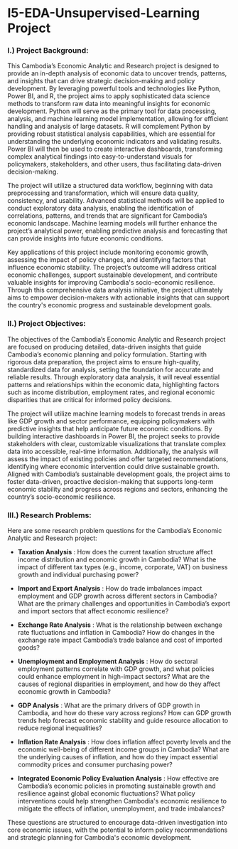 # I5-EDA-Unsupervised-Learning Project
### I.)	Project Background:
This Cambodia’s Economic Analytic and Research project is designed to provide an in-depth analysis of economic data to uncover trends, patterns, and insights that can drive strategic decision-making and policy development. By leveraging powerful tools and technologies like Python, Power BI, and R, the project aims to apply sophisticated data science methods to transform raw data into meaningful insights for economic development.
Python will serve as the primary tool for data processing, analysis, and machine learning model implementation, allowing for efficient handling and analysis of large datasets. R will complement Python by providing robust statistical analysis capabilities, which are essential for understanding the underlying economic indicators and validating results. Power BI will then be used to create interactive dashboards, transforming complex analytical findings into easy-to-understand visuals for policymakers, stakeholders, and other users, thus facilitating data-driven decision-making.

The project will utilize a structured data workflow, beginning with data preprocessing and transformation, which will ensure data quality, consistency, and usability. Advanced statistical methods will be applied to conduct exploratory data analysis, enabling the identification of correlations, patterns, and trends that are significant for Cambodia’s economic landscape. Machine learning models will further enhance the project’s analytical power, enabling predictive analysis and forecasting that can provide insights into future economic conditions.

Key applications of this project include monitoring economic growth, assessing the impact of policy changes, and identifying factors that influence economic stability. The project’s outcome will address critical economic challenges, support sustainable development, and contribute valuable insights for improving Cambodia's socio-economic resilience. Through this comprehensive data analysis initiative, the project ultimately aims to empower decision-makers with actionable insights that can support the country's economic progress and sustainable development goals.

### II.)	Project Objectives:
The objectives of the Cambodia’s Economic Analytic and Research project are focused on producing detailed, data-driven insights that guide Cambodia’s economic planning and policy formulation. Starting with rigorous data preparation, the project aims to ensure high-quality, standardized data for analysis, setting the foundation for accurate and reliable results. Through exploratory data analysis, it will reveal essential patterns and relationships within the economic data, highlighting factors such as income distribution, employment rates, and regional economic disparities that are critical for informed policy decisions.

The project will utilize machine learning models to forecast trends in areas like GDP growth and sector performance, equipping policymakers with predictive insights that help anticipate future economic conditions. By building interactive dashboards in Power BI, the project seeks to provide stakeholders with clear, customizable visualizations that translate complex data into accessible, real-time information. Additionally, the analysis will assess the impact of existing policies and offer targeted recommendations, identifying where economic intervention could drive sustainable growth. Aligned with Cambodia’s sustainable development goals, the project aims to foster data-driven, proactive decision-making that supports long-term economic stability and progress across regions and sectors, enhancing the country’s socio-economic resilience.

### III.)	Research Problems:
Here are some research problem questions for the Cambodia’s Economic Analytic and Research project:
 - **Taxation Analysis** : How does the current taxation structure affect income distribution and economic growth in Cambodia? What is the impact of different tax types (e.g., income, corporate, VAT) on business growth and individual purchasing power?
 
 - **Import and Export Analysis** :  How do trade imbalances impact employment and GDP growth across different sectors in Cambodia? What are the primary challenges and opportunities in Cambodia’s export and import sectors that affect economic resilience?
 
 - **Exchange Rate Analysis** : What is the relationship between exchange rate fluctuations and inflation in Cambodia? How do changes in the exchange rate impact Cambodia’s trade balance and cost of imported goods?
 
 - **Unemployment and Employment Analysis** :  How do sectoral employment patterns correlate with GDP growth, and what policies could enhance employment in high-impact sectors? What are the causes of regional disparities in employment, and how do they affect economic growth in Cambodia?
 
 - **GDP Analysis** : What are the primary drivers of GDP growth in Cambodia, and how do these vary across regions? How can GDP growth trends help forecast economic stability and guide resource allocation to reduce regional inequalities?
 
 - **Inflation Rate Analysis** : How does inflation affect poverty levels and the economic well-being of different income groups in Cambodia? What are the underlying causes of inflation, and how do they impact essential commodity prices and consumer purchasing power?
 
 - **Integrated Economic Policy Evaluation Analysis** : How effective are Cambodia’s economic policies in promoting sustainable growth and resilience against global economic fluctuations? What policy interventions could help strengthen Cambodia's economic resilience to mitigate the effects of inflation, unemployment, and trade imbalances?

These questions are structured to encourage data-driven investigation into core economic issues, with the potential to inform policy recommendations and strategic planning for Cambodia's economic development.
